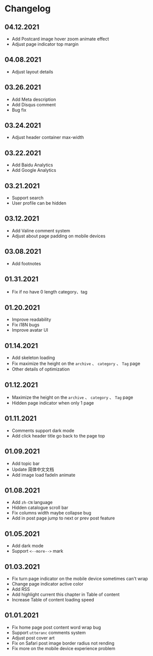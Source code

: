 # Changelog

## 04.12.2021
- Add Postcard image hover zoom animate effect
- Adjust page indicator top margin

## 04.08.2021
- Adjust layout details

## 03.26.2021
- Add Meta description
- Add Disqus comment
- Bug fix

## 03.24.2021
- Adjust header container max-width

## 03.22.2021
- Add Baidu Analytics
- Add Google Analytics

## 03.21.2021
- Support search
- User profile can be hidden

## 03.12.2021
- Add Valine comment system
- Adjust about page padding on mobile devices

## 03.08.2021
- Add footnotes

## 01.31.2021
- Fix if no have 0 length category、tag

## 01.20.2021
- Improve readability
- Fix i18N bugs
- Improve avatar UI

## 01.14.2021
- Add skeleton loading
- Fix maximize the height on the `archive` 、 `category` 、 `Tag` page
- Other details of optimization

## 01.12.2021
- Maximize the height on the `archive` 、 `category` 、 `Tag` page
- Hidden page indicator when only 1 page

## 01.11.2021
- Comments support dark mode
- Add click header title go back to the page top

## 01.09.2021
- Add topic bar
- Update 简体中文文档
- Add image load fadeIn animate

## 01.08.2021
- Add `zh-CN` language
- Hidden catalogue scroll bar
- Fix columns width maybe collapse bug
- Add in post page jump to next or prev post feature

## 01.05.2021
- Add dark mode
- Support `<--more-->` mark

## 01.03.2021
- Fix turn page indicator on the mobile device sometimes can't wrap
- Change page indicator active color
- Add RSS
- Add highlight current this chapter in Table of content
- Increase Table of content loading speed


## 01.01.2021
- Fix home page post content word wrap bug
- Support `utteranc` comments system
- Adjust post cover art
- Fix on Safari post image border radius not rending
- Fix more on the mobile device experience problem
